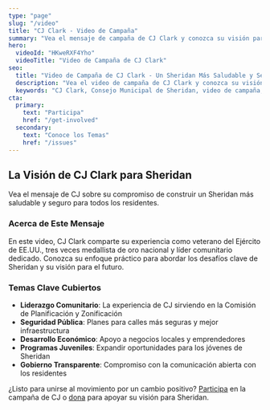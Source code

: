 ```yaml
---
type: "page"
slug: "/video"
title: "CJ Clark - Video de Campaña"
summary: "Vea el mensaje de campaña de CJ Clark y conozca su visión para Sheridan."
hero:
  videoId: "HKweRXF4Yho"
  videoTitle: "Video de Campaña de CJ Clark"
seo:
  title: "Video de Campaña de CJ Clark - Un Sheridan Más Saludable y Seguro"
  description: "Vea el video de campaña de CJ Clark y conozca su visión para un Sheridan más saludable y seguro. Veterano, líder comunitario y defensor del cambio positivo."
  keywords: "CJ Clark, Consejo Municipal de Sheridan, video de campaña, líder comunitario, veterano"
cta:
  primary:
    text: "Participa"
    href: "/get-involved"
  secondary:
    text: "Conoce los Temas"
    href: "/issues"
---
```


## La Visión de CJ Clark para Sheridan

Vea el mensaje de CJ sobre su compromiso de construir un Sheridan más saludable y seguro para todos los residentes.

### Acerca de Este Mensaje

En este video, CJ Clark comparte su experiencia como veterano del Ejército de EE.UU., tres veces medallista de oro nacional y líder comunitario dedicado. Conozca su enfoque práctico para abordar los desafíos clave de Sheridan y su visión para el futuro.

### Temas Clave Cubiertos

- **Liderazgo Comunitario**: La experiencia de CJ sirviendo en la Comisión de Planificación y Zonificación
- **Seguridad Pública**: Planes para calles más seguras y mejor infraestructura
- **Desarrollo Económico**: Apoyo a negocios locales y emprendedores
- **Programas Juveniles**: Expandir oportunidades para los jóvenes de Sheridan
- **Gobierno Transparente**: Compromiso con la comunicación abierta con los residentes

¿Listo para unirse al movimiento por un cambio positivo? [Participa](/get-involved) en la campaña de CJ o [dona](/donate) para apoyar su visión para Sheridan.